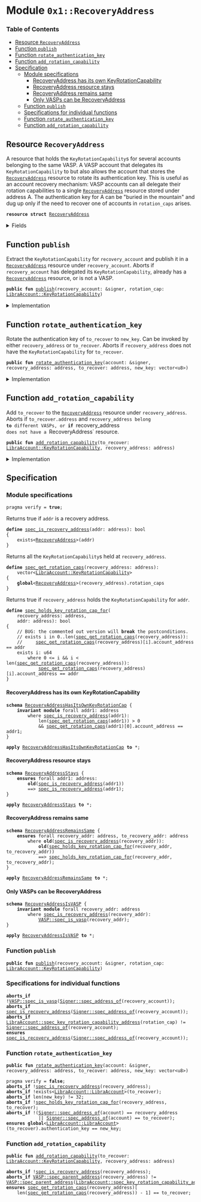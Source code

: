 
<a name="0x1_RecoveryAddress"></a>

# Module `0x1::RecoveryAddress`

### Table of Contents

-  [Resource `RecoveryAddress`](#0x1_RecoveryAddress_RecoveryAddress)
-  [Function `publish`](#0x1_RecoveryAddress_publish)
-  [Function `rotate_authentication_key`](#0x1_RecoveryAddress_rotate_authentication_key)
-  [Function `add_rotation_capability`](#0x1_RecoveryAddress_add_rotation_capability)
-  [Specification](#0x1_RecoveryAddress_Specification)
    -  [Module specifications](#0x1_RecoveryAddress_@Module_specifications)
        -  [RecoveryAddress has its own KeyRotationCapability](#0x1_RecoveryAddress_@RecoveryAddress_has_its_own_KeyRotationCapability)
        -  [RecoveryAddress resource stays](#0x1_RecoveryAddress_@RecoveryAddress_resource_stays)
        -  [RecoveryAddress remains same](#0x1_RecoveryAddress_@RecoveryAddress_remains_same)
        -  [Only VASPs can be RecoveryAddress](#0x1_RecoveryAddress_@Only_VASPs_can_be_RecoveryAddress)
    -  [Function `publish`](#0x1_RecoveryAddress_Specification_publish)
    -  [Specifications for individual functions](#0x1_RecoveryAddress_@Specifications_for_individual_functions)
    -  [Function `rotate_authentication_key`](#0x1_RecoveryAddress_Specification_rotate_authentication_key)
    -  [Function `add_rotation_capability`](#0x1_RecoveryAddress_Specification_add_rotation_capability)



<a name="0x1_RecoveryAddress_RecoveryAddress"></a>

## Resource `RecoveryAddress`

A resource that holds the
<code>KeyRotationCapability</code>s for several accounts belonging to the
same VASP. A VASP account that delegates its
<code>KeyRotationCapability</code> to
but also allows the account that stores the
<code><a href="#0x1_RecoveryAddress">RecoveryAddress</a></code> resource to rotate its
authentication key.
This is useful as an account recovery mechanism: VASP accounts can all delegate their
rotation capabilities to a single
<code><a href="#0x1_RecoveryAddress">RecoveryAddress</a></code> resource stored under address A.
The authentication key for A can be "buried in the mountain" and dug up only if the need to
recover one of accounts in
<code>rotation_caps</code> arises.


<pre><code><b>resource</b> <b>struct</b> <a href="#0x1_RecoveryAddress">RecoveryAddress</a>
</code></pre>



<details>
<summary>Fields</summary>


<dl>
<dt>

<code>rotation_caps: vector&lt;<a href="LibraAccount.md#0x1_LibraAccount_KeyRotationCapability">LibraAccount::KeyRotationCapability</a>&gt;</code>
</dt>
<dd>

</dd>
</dl>


</details>

<a name="0x1_RecoveryAddress_publish"></a>

## Function `publish`

Extract the
<code>KeyRotationCapability</code> for
<code>recovery_account</code> and publish it in a
<code><a href="#0x1_RecoveryAddress">RecoveryAddress</a></code> resource under
<code>recovery_account</code>.
Aborts if
<code>recovery_account</code> has delegated its
<code>KeyRotationCapability</code>, already has a
<code><a href="#0x1_RecoveryAddress">RecoveryAddress</a></code> resource, or is not a VASP.


<pre><code><b>public</b> <b>fun</b> <a href="#0x1_RecoveryAddress_publish">publish</a>(recovery_account: &signer, rotation_cap: <a href="LibraAccount.md#0x1_LibraAccount_KeyRotationCapability">LibraAccount::KeyRotationCapability</a>)
</code></pre>



<details>
<summary>Implementation</summary>


<pre><code><b>public</b> <b>fun</b> <a href="#0x1_RecoveryAddress_publish">publish</a>(recovery_account: &signer, rotation_cap: KeyRotationCapability) {
    // Only VASPs can create a recovery address
    <b>assert</b>(<a href="VASP.md#0x1_VASP_is_vasp">VASP::is_vasp</a>(<a href="Signer.md#0x1_Signer_address_of">Signer::address_of</a>(recovery_account)), ENOT_A_VASP);
    // put the rotation capability for the recovery account itself in `rotation_caps`. This
    // <b>ensures</b> two things:
    // (1) It's not possible <b>to</b> get into a "recovery cycle" where A is the recovery account for
    //     B and B is the recovery account for A
    // (2) rotation_caps is always nonempty
    <b>assert</b>(*<a href="LibraAccount.md#0x1_LibraAccount_key_rotation_capability_address">LibraAccount::key_rotation_capability_address</a>(&rotation_cap)
         == <a href="Signer.md#0x1_Signer_address_of">Signer::address_of</a>(recovery_account), EKEY_ROTATION_DEPENDENCY_CYCLE);
    move_to(
        recovery_account,
        <a href="#0x1_RecoveryAddress">RecoveryAddress</a> { rotation_caps: <a href="Vector.md#0x1_Vector_singleton">Vector::singleton</a>(rotation_cap) }
    )
}
</code></pre>



</details>

<a name="0x1_RecoveryAddress_rotate_authentication_key"></a>

## Function `rotate_authentication_key`

Rotate the authentication key of
<code>to_recover</code> to
<code>new_key</code>. Can be invoked by either
<code>recovery_address</code> or
<code>to_recover</code>.
Aborts if
<code>recovery_address</code> does not have the
<code>KeyRotationCapability</code> for
<code>to_recover</code>.


<pre><code><b>public</b> <b>fun</b> <a href="#0x1_RecoveryAddress_rotate_authentication_key">rotate_authentication_key</a>(account: &signer, recovery_address: address, to_recover: address, new_key: vector&lt;u8&gt;)
</code></pre>



<details>
<summary>Implementation</summary>


<pre><code><b>public</b> <b>fun</b> <a href="#0x1_RecoveryAddress_rotate_authentication_key">rotate_authentication_key</a>(
    account: &signer,
    recovery_address: address,
    to_recover: address,
    new_key: vector&lt;u8&gt;
) <b>acquires</b> <a href="#0x1_RecoveryAddress">RecoveryAddress</a> {
    // Check that `recovery_address` has a `<a href="#0x1_RecoveryAddress">RecoveryAddress</a>` <b>resource</b>
    <b>assert</b>(exists&lt;<a href="#0x1_RecoveryAddress">RecoveryAddress</a>&gt;(recovery_address), ENOT_A_RECOVERY_ADDRESS);
    <b>let</b> sender = <a href="Signer.md#0x1_Signer_address_of">Signer::address_of</a>(account);
    <b>assert</b>(
        // The original owner of a key rotation capability can rotate its own key
        sender == to_recover ||
        // The owner of the `<a href="#0x1_RecoveryAddress">RecoveryAddress</a>` <b>resource</b> can rotate any key
        sender == recovery_address,
        ECANNOT_ROTATE_KEY
    );

    <b>let</b> caps = &borrow_global&lt;<a href="#0x1_RecoveryAddress">RecoveryAddress</a>&gt;(recovery_address).rotation_caps;
    <b>let</b> i = 0;
    <b>let</b> len = <a href="Vector.md#0x1_Vector_length">Vector::length</a>(caps);
    <b>while</b> ({
        <b>spec</b> {
            <b>assert</b> i &lt;= len;
            <b>assert</b> forall j in 0..i: caps[j].account_address != to_recover;
        };
        (i &lt; len)
    })
    {
        <b>let</b> cap = <a href="Vector.md#0x1_Vector_borrow">Vector::borrow</a>(caps, i);
        <b>if</b> (<a href="LibraAccount.md#0x1_LibraAccount_key_rotation_capability_address">LibraAccount::key_rotation_capability_address</a>(cap) == &to_recover) {
            <a href="LibraAccount.md#0x1_LibraAccount_rotate_authentication_key">LibraAccount::rotate_authentication_key</a>(cap, new_key);
            <b>return</b>
        };
        i = i + 1
    };
    <b>spec</b> {
        <b>assert</b> i == len;
        <b>assert</b> forall j in 0..len: caps[j].account_address != to_recover;
    };
    // Couldn't find `to_recover` in the account recovery <b>resource</b>; <b>abort</b>
    <b>abort</b> EACCOUNT_NOT_RECOVERABLE
}
</code></pre>



</details>

<a name="0x1_RecoveryAddress_add_rotation_capability"></a>

## Function `add_rotation_capability`

Add
<code>to_recover</code> to the
<code><a href="#0x1_RecoveryAddress">RecoveryAddress</a></code> resource under
<code>recovery_address</code>.
Aborts if
<code>to_recover.address</code> and
<code>recovery_address belong <b>to</b> different VASPs, or <b>if</b>
</code>recovery_address
<code> does not have a </code>RecoveryAddress` resource.


<pre><code><b>public</b> <b>fun</b> <a href="#0x1_RecoveryAddress_add_rotation_capability">add_rotation_capability</a>(to_recover: <a href="LibraAccount.md#0x1_LibraAccount_KeyRotationCapability">LibraAccount::KeyRotationCapability</a>, recovery_address: address)
</code></pre>



<details>
<summary>Implementation</summary>


<pre><code><b>public</b> <b>fun</b> <a href="#0x1_RecoveryAddress_add_rotation_capability">add_rotation_capability</a>(to_recover: KeyRotationCapability, recovery_address: address)
<b>acquires</b> <a href="#0x1_RecoveryAddress">RecoveryAddress</a> {
    // Check that `recovery_address` has a `<a href="#0x1_RecoveryAddress">RecoveryAddress</a>` <b>resource</b>
    <b>assert</b>(exists&lt;<a href="#0x1_RecoveryAddress">RecoveryAddress</a>&gt;(recovery_address), ENOT_A_RECOVERY_ADDRESS);
    // Only accept the rotation capability <b>if</b> both accounts belong <b>to</b> the same <a href="VASP.md#0x1_VASP">VASP</a>
    <b>let</b> to_recover_address = *<a href="LibraAccount.md#0x1_LibraAccount_key_rotation_capability_address">LibraAccount::key_rotation_capability_address</a>(&to_recover);
    <b>assert</b>(
        <a href="VASP.md#0x1_VASP_parent_address">VASP::parent_address</a>(recovery_address) == <a href="VASP.md#0x1_VASP_parent_address">VASP::parent_address</a>(to_recover_address),
        EINVALID_KEY_ROTATION_DELEGATION
    );

    <a href="Vector.md#0x1_Vector_push_back">Vector::push_back</a>(
        &<b>mut</b> borrow_global_mut&lt;<a href="#0x1_RecoveryAddress">RecoveryAddress</a>&gt;(recovery_address).rotation_caps,
        to_recover
    );
}
</code></pre>



</details>

<a name="0x1_RecoveryAddress_Specification"></a>

## Specification


<a name="0x1_RecoveryAddress_@Module_specifications"></a>

### Module specifications



<pre><code>pragma verify = <b>true</b>;
</code></pre>



Returns true if
<code>addr</code> is a recovery address.


<a name="0x1_RecoveryAddress_spec_is_recovery_address"></a>


<pre><code><b>define</b> <a href="#0x1_RecoveryAddress_spec_is_recovery_address">spec_is_recovery_address</a>(addr: address): bool
{
    exists&lt;<a href="#0x1_RecoveryAddress">RecoveryAddress</a>&gt;(addr)
}
</code></pre>


Returns all the
<code>KeyRotationCapability</code>s held at
<code>recovery_address</code>.


<a name="0x1_RecoveryAddress_spec_get_rotation_caps"></a>


<pre><code><b>define</b> <a href="#0x1_RecoveryAddress_spec_get_rotation_caps">spec_get_rotation_caps</a>(recovery_address: address):
    vector&lt;<a href="LibraAccount.md#0x1_LibraAccount_KeyRotationCapability">LibraAccount::KeyRotationCapability</a>&gt;
{
    <b>global</b>&lt;<a href="#0x1_RecoveryAddress">RecoveryAddress</a>&gt;(recovery_address).rotation_caps
}
</code></pre>


Returns true if
<code>recovery_address</code> holds the
<code>KeyRotationCapability</code> for
<code>addr</code>.


<a name="0x1_RecoveryAddress_spec_holds_key_rotation_cap_for"></a>


<pre><code><b>define</b> <a href="#0x1_RecoveryAddress_spec_holds_key_rotation_cap_for">spec_holds_key_rotation_cap_for</a>(
    recovery_address: address,
    addr: address): bool
{
    // BUG: the commented out version will <b>break</b> the postconditions.
    // exists i in 0..len(<a href="#0x1_RecoveryAddress_spec_get_rotation_caps">spec_get_rotation_caps</a>(recovery_address)):
    //     <a href="#0x1_RecoveryAddress_spec_get_rotation_caps">spec_get_rotation_caps</a>(recovery_address)[i].account_address == addr
    exists i: u64
        where 0 &lt;= i && i &lt; len(<a href="#0x1_RecoveryAddress_spec_get_rotation_caps">spec_get_rotation_caps</a>(recovery_address)):
            <a href="#0x1_RecoveryAddress_spec_get_rotation_caps">spec_get_rotation_caps</a>(recovery_address)[i].account_address == addr
}
</code></pre>



<a name="0x1_RecoveryAddress_@RecoveryAddress_has_its_own_KeyRotationCapability"></a>

#### RecoveryAddress has its own KeyRotationCapability



<a name="0x1_RecoveryAddress_RecoveryAddressHasItsOwnKeyRotationCap"></a>


<pre><code><b>schema</b> <a href="#0x1_RecoveryAddress_RecoveryAddressHasItsOwnKeyRotationCap">RecoveryAddressHasItsOwnKeyRotationCap</a> {
    <b>invariant</b> <b>module</b> forall addr1: address
        where <a href="#0x1_RecoveryAddress_spec_is_recovery_address">spec_is_recovery_address</a>(addr1):
            len(<a href="#0x1_RecoveryAddress_spec_get_rotation_caps">spec_get_rotation_caps</a>(addr1)) &gt; 0
            && <a href="#0x1_RecoveryAddress_spec_get_rotation_caps">spec_get_rotation_caps</a>(addr1)[0].account_address == addr1;
}
</code></pre>




<pre><code><b>apply</b> <a href="#0x1_RecoveryAddress_RecoveryAddressHasItsOwnKeyRotationCap">RecoveryAddressHasItsOwnKeyRotationCap</a> <b>to</b> *;
</code></pre>



<a name="0x1_RecoveryAddress_@RecoveryAddress_resource_stays"></a>

#### RecoveryAddress resource stays



<a name="0x1_RecoveryAddress_RecoveryAddressStays"></a>


<pre><code><b>schema</b> <a href="#0x1_RecoveryAddress_RecoveryAddressStays">RecoveryAddressStays</a> {
    <b>ensures</b> forall addr1: address:
        <b>old</b>(<a href="#0x1_RecoveryAddress_spec_is_recovery_address">spec_is_recovery_address</a>(addr1))
        ==&gt; <a href="#0x1_RecoveryAddress_spec_is_recovery_address">spec_is_recovery_address</a>(addr1);
}
</code></pre>




<pre><code><b>apply</b> <a href="#0x1_RecoveryAddress_RecoveryAddressStays">RecoveryAddressStays</a> <b>to</b> *;
</code></pre>



<a name="0x1_RecoveryAddress_@RecoveryAddress_remains_same"></a>

#### RecoveryAddress remains same



<a name="0x1_RecoveryAddress_RecoveryAddressRemainsSame"></a>


<pre><code><b>schema</b> <a href="#0x1_RecoveryAddress_RecoveryAddressRemainsSame">RecoveryAddressRemainsSame</a> {
    <b>ensures</b> forall recovery_addr: address, to_recovery_addr: address
        where <b>old</b>(<a href="#0x1_RecoveryAddress_spec_is_recovery_address">spec_is_recovery_address</a>(recovery_addr)):
            <b>old</b>(<a href="#0x1_RecoveryAddress_spec_holds_key_rotation_cap_for">spec_holds_key_rotation_cap_for</a>(recovery_addr, to_recovery_addr))
            ==&gt; <a href="#0x1_RecoveryAddress_spec_holds_key_rotation_cap_for">spec_holds_key_rotation_cap_for</a>(recovery_addr, to_recovery_addr);
}
</code></pre>




<pre><code><b>apply</b> <a href="#0x1_RecoveryAddress_RecoveryAddressRemainsSame">RecoveryAddressRemainsSame</a> <b>to</b> *;
</code></pre>



<a name="0x1_RecoveryAddress_@Only_VASPs_can_be_RecoveryAddress"></a>

#### Only VASPs can be RecoveryAddress



<a name="0x1_RecoveryAddress_RecoveryAddressIsVASP"></a>


<pre><code><b>schema</b> <a href="#0x1_RecoveryAddress_RecoveryAddressIsVASP">RecoveryAddressIsVASP</a> {
    <b>invariant</b> <b>module</b> forall recovery_addr: address
        where <a href="#0x1_RecoveryAddress_spec_is_recovery_address">spec_is_recovery_address</a>(recovery_addr):
            <a href="VASP.md#0x1_VASP_spec_is_vasp">VASP::spec_is_vasp</a>(recovery_addr);
}
</code></pre>




<pre><code><b>apply</b> <a href="#0x1_RecoveryAddress_RecoveryAddressIsVASP">RecoveryAddressIsVASP</a> <b>to</b> *;
</code></pre>



<a name="0x1_RecoveryAddress_Specification_publish"></a>

### Function `publish`


<pre><code><b>public</b> <b>fun</b> <a href="#0x1_RecoveryAddress_publish">publish</a>(recovery_account: &signer, rotation_cap: <a href="LibraAccount.md#0x1_LibraAccount_KeyRotationCapability">LibraAccount::KeyRotationCapability</a>)
</code></pre>



<a name="0x1_RecoveryAddress_@Specifications_for_individual_functions"></a>

### Specifications for individual functions



<pre><code><b>aborts_if</b> !<a href="VASP.md#0x1_VASP_spec_is_vasp">VASP::spec_is_vasp</a>(<a href="Signer.md#0x1_Signer_spec_address_of">Signer::spec_address_of</a>(recovery_account));
<b>aborts_if</b> <a href="#0x1_RecoveryAddress_spec_is_recovery_address">spec_is_recovery_address</a>(<a href="Signer.md#0x1_Signer_spec_address_of">Signer::spec_address_of</a>(recovery_account));
<b>aborts_if</b> <a href="LibraAccount.md#0x1_LibraAccount_spec_key_rotation_capability_address">LibraAccount::spec_key_rotation_capability_address</a>(rotation_cap) != <a href="Signer.md#0x1_Signer_spec_address_of">Signer::spec_address_of</a>(recovery_account);
<b>ensures</b> <a href="#0x1_RecoveryAddress_spec_is_recovery_address">spec_is_recovery_address</a>(<a href="Signer.md#0x1_Signer_spec_address_of">Signer::spec_address_of</a>(recovery_account));
</code></pre>



<a name="0x1_RecoveryAddress_Specification_rotate_authentication_key"></a>

### Function `rotate_authentication_key`


<pre><code><b>public</b> <b>fun</b> <a href="#0x1_RecoveryAddress_rotate_authentication_key">rotate_authentication_key</a>(account: &signer, recovery_address: address, to_recover: address, new_key: vector&lt;u8&gt;)
</code></pre>




<pre><code>pragma verify = <b>false</b>;
<b>aborts_if</b> !<a href="#0x1_RecoveryAddress_spec_is_recovery_address">spec_is_recovery_address</a>(recovery_address);
<b>aborts_if</b> !exists&lt;<a href="LibraAccount.md#0x1_LibraAccount_LibraAccount">LibraAccount::LibraAccount</a>&gt;(to_recover);
<b>aborts_if</b> len(new_key) != 32;
<b>aborts_if</b> !<a href="#0x1_RecoveryAddress_spec_holds_key_rotation_cap_for">spec_holds_key_rotation_cap_for</a>(recovery_address, to_recover);
<b>aborts_if</b> !(<a href="Signer.md#0x1_Signer_spec_address_of">Signer::spec_address_of</a>(account) == recovery_address
            || <a href="Signer.md#0x1_Signer_spec_address_of">Signer::spec_address_of</a>(account) == to_recover);
<b>ensures</b> <b>global</b>&lt;<a href="LibraAccount.md#0x1_LibraAccount_LibraAccount">LibraAccount::LibraAccount</a>&gt;(to_recover).authentication_key == new_key;
</code></pre>



<a name="0x1_RecoveryAddress_Specification_add_rotation_capability"></a>

### Function `add_rotation_capability`


<pre><code><b>public</b> <b>fun</b> <a href="#0x1_RecoveryAddress_add_rotation_capability">add_rotation_capability</a>(to_recover: <a href="LibraAccount.md#0x1_LibraAccount_KeyRotationCapability">LibraAccount::KeyRotationCapability</a>, recovery_address: address)
</code></pre>




<pre><code><b>aborts_if</b> !<a href="#0x1_RecoveryAddress_spec_is_recovery_address">spec_is_recovery_address</a>(recovery_address);
<b>aborts_if</b> <a href="VASP.md#0x1_VASP_spec_parent_address">VASP::spec_parent_address</a>(recovery_address) != <a href="VASP.md#0x1_VASP_spec_parent_address">VASP::spec_parent_address</a>(<a href="LibraAccount.md#0x1_LibraAccount_spec_key_rotation_capability_address">LibraAccount::spec_key_rotation_capability_address</a>(to_recover));
<b>ensures</b> <a href="#0x1_RecoveryAddress_spec_get_rotation_caps">spec_get_rotation_caps</a>(recovery_address)[
    len(<a href="#0x1_RecoveryAddress_spec_get_rotation_caps">spec_get_rotation_caps</a>(recovery_address)) - 1] == to_recover;
</code></pre>
